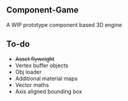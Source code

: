## Component-Game
A WIP prototype component based 3D engine

## To-do
- ~~Asset flyweight~~  
- Vertex buffer objects  
- Obj loader  
- Additional material maps  
- Vector maths  
- Axis aligned bounding box  
